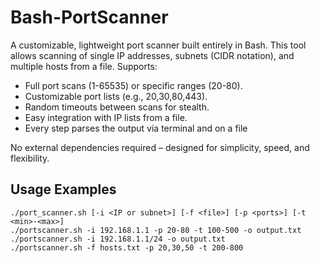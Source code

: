 # Bash-PortScanner

A customizable, lightweight port scanner built entirely in Bash. This tool allows scanning of single IP addresses, subnets (CIDR notation), and multiple hosts from a file. Supports:

- Full port scans (1-65535) or specific ranges (20-80).
- Customizable port lists (e.g., 20,30,80,443).
- Random timeouts between scans for stealth.
- Easy integration with IP lists from a file.
- Every step parses the output via terminal and on a file 

No external dependencies required – designed for simplicity, speed, and flexibility.

## Usage Examples

```
./port_scanner.sh [-i <IP or subnet>] [-f <file>] [-p <ports>] [-t <min>-<max>]
./portscanner.sh -i 192.168.1.1 -p 20-80 -t 100-500 -o output.txt
./portscanner.sh -i 192.168.1.1/24 -o output.txt
./portscanner.sh -f hosts.txt -p 20,30,50 -t 200-800 
```
